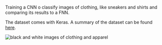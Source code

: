 Training a CNN o classify images of clothing, like sneakers and shirts and comparing its results to a FNN.

The dataset comes with Keras. A summary of the dataset can be found [here](https://keras.io/api/datasets/fashion_mnist/).

![black and white images of clothing and apparel](https://imgur.com/NMUl2La.jpg)
